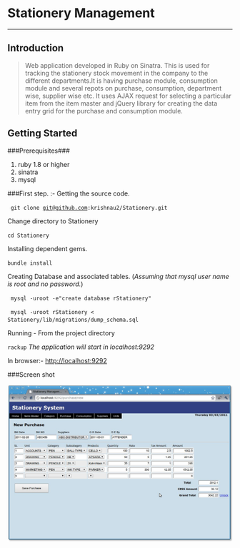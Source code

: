 Stationery Management
=====================
---
Introduction
------------
>Web application developed in Ruby on Sinatra. This is used for tracking the stationery stock movement in the company to the different departments.It is having purchase module, consumption module and several repots on purchase, consumption, department wise, supplier wise etc. It uses AJAX request for selecting a particular item from the item master and jQuery library for creating the data entry grid for the purchase and consumption module.


Getting Started
---------------

###Prerequisites###
1. ruby 1.8 or higher
2. sinatra
3. mysql

###First step. :- Getting the source code.

<code> git clone git@github.com:krishnau2/Stationery.git </code>

Change directory to Stationery

<code>cd Stationery</code>

Installing dependent gems.

<code>bundle install</code>

Creating Database and associated tables. (*Assuming that mysql user name is root and no password.*)

<code> mysql -uroot -e"create database rStationery" </code>

<code> mysql -uroot rStationery < Stationery/lib/migrations/dump_schema.sql </code>


Running - From the project directory

<code>rackup</code> *The application will start in localhost:9292*

In browser:- <http://localhost:9292>

###Screen shot 

![Alt text](https://github.com/krishnau2/Stationery/blob/master/screenshot/Screenshot-1.jpg )

